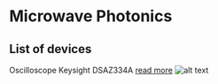 # Microwave Photonics
## List of devices
Oscilloscope Keysight DSAZ334A [read more](https://www.keysight.com/en/pdx-x202058-pn-DSAZ334A/infiniium-oscilloscope-33-ghz?cc=US&lc=eng)
![alt text](https://s7.images.keysight.com/is/image/Keysight/PROD-2391634-01?$ProdMainPreset$)
